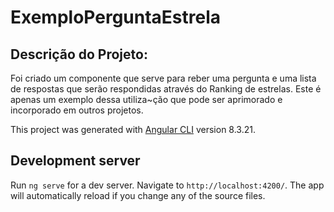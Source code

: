 # ExemploPerguntaEstrela

## Descrição do Projeto:
Foi criado um componente que serve para reber uma pergunta e uma lista de respostas que serão respondidas através do Ranking de estrelas.
Este é apenas um exemplo dessa utiliza~ção que pode ser aprimorado e incorporado em outros projetos.


This project was generated with [Angular CLI](https://github.com/angular/angular-cli) version 8.3.21.

## Development server

Run `ng serve` for a dev server. Navigate to `http://localhost:4200/`. The app will automatically reload if you change any of the source files.

